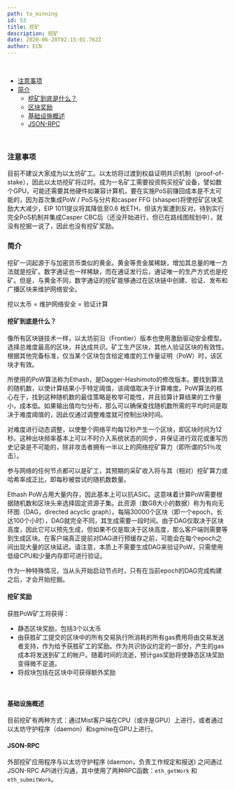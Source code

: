 ```yaml
---
path: to_minning
id: 53
title: 挖矿
description: 挖矿
date: 2020-06-28T02:15:01.762Z
author: ECN
---
```



<br/>

* [注意事项](https://github.com/ethereum/wiki/wiki/Mining#notice) 
* [简介](https://github.com/ethereum/wiki/wiki/Mining#introduction) 
  * [挖矿到底是什么？](https://github.com/ethereum/wiki/wiki/Mining#so-what-is-mining-anyway)
  * [区块奖励](https://github.com/ethereum/wiki/wiki/Mining#mining-rewards)
  * [基础设施概述 ](https://github.com/ethereum/wiki/wiki/Mining#infrastructure-overview)
  * [JSON-RPC](https://github.com/ethereum/wiki/wiki/Mining#json-rpc)

<br/>

### 注意事项

目前不建议大家成为以太坊矿工。以太坊将过渡到权益证明共识机制（proof-of-stake），因此以太坊挖矿将过时。成为一名矿工需要投资购买挖矿设备，譬如数个GPU，可能还需要其他硬件如兼容计算机，要在实施PoS前赚回成本是不太可能的，因为首次集成PoW / PoS与分片和casper FFG \(shasper\)将使挖矿区块奖励大大减少，EIP 1011提议将其降低至0.6 枚ETH，但该方案遭到反对。待到实行完全PoS机制并集成Casper CBC后（还没开始进行，但已在路线图规划中），就没有挖掘一说了，因此也没有挖矿奖励。

### 简介

挖矿一词起源于与加密货币类似的黄金。黄金等贵金属稀缺，增加其总量的唯一方法就是挖矿。数字通证也一样稀缺，而在通证发行后，通证唯一的生产方式也是挖矿。但是，与黄金不同，数字通证的挖矿能够通过在区块链中创建、验证、发布和广播区块来维护网络安全。

挖以太币 = 维护网络安全 = 验证计算

#### 挖矿到底是什么？

像所有区块链技术一样，以太坊前沿（Frontier）版本也使用激励驱动安全模型。选择总难度最高的区块，并达成共识。矿工生产区块，其他人验证区块的有效性。根据其他完备标准，仅当某个区块包含给定难度的工作量证明（PoW）时，该区块才有效。

所使用的PoW算法称为Ethash，是Dagger-Hashimoto的修改版本。要找到算法的随机数，以使计算结果小于特定阈值，该阈值取决于计算难度。PoW算法的核心在于，找到这种随机数的最佳策略是枚举可能性，并且验算计算结果的工作量小，成本低。如果输出值均匀分布，那么可以确保查找随机数所需的平均时间是取决于难度阈值的，因此仅通过调整难度就可控制出块时间。

对难度进行动态调整，以使整个网络平均每12秒产生一个区块，即区块时间为12秒。这种出块频率基本上可以不时介入系统状态的同步，并保证进行双花或重写历史记录是不可能的，除非攻击者拥有一半以上的网络挖矿算力（即所谓的51％攻击）。

参与网络的任何节点都可以是矿工，其预期的采矿收入将与其（相对）挖矿算力或哈希率成正比，即每秒被尝试的随机数数量。

Ethash PoW占用大量内存，因此基本上可以抗ASIC。这意味着计算PoW需要根据随机数和区块头来选择固定资源子集。此资源（数GB大小的数据）称为有向无环图（DAG，directed acyclic graph）。每隔30000个区块（即一个epoch，长达100个小时），DAG就完全不同，其生成需要一段时间。由于DAG仅取决于区块高度，因此它可以预先生成，但如果不仅是取决于区块高度，那么客户端则需要等到生成区块。在客户端真正提前对DAG进行预缓存之前，可能会在每个epoch之间出现大量的区块延迟。请注意，本质上不需要生成DAG来验证PoW，只需使用低级CPU和少量内存即可进行验证。

作为一种特殊情况，当从头开始启动节点时，只有在当前epoch的DAG完成构建之后，才会开始挖掘。

#### 挖矿奖励

获胜PoW矿工将获得：

* 静态区块奖励，包括3个以太币 
* 由获胜矿工提交的区块中的所有交易执行所消耗的所有gas费用将由交易发送者支持，作为给予获胜矿工的奖励。作为共识协议约定的一部分，产生的gas成本将发送到矿工的帐户。随着时间的流逝，预计gas奖励将使静态区块奖励变得微不足道。  
* 将叔块包括在区块中可获得额外奖励

<br/>

#### 基础设施概述

目前挖矿有两种方式：通过Mist客户端在CPU（或许是GPU）上进行，或者通过以太坊守护程序（daemon）和sgmine在GPU上进行。

#### JSON-RPC

外部挖矿应用程序与以太坊守护程序 \(daemon，负责工作规定和报送\) 之间通过JSON-RPC API进行沟通，其中使用了两种RPC函数：`eth_getWork` 和 `eth_submitWork`。

